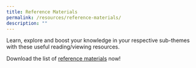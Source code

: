 ```yaml
---
title: Reference Materials
permalink: /resources/reference-materials/
description: ""
---
```

Learn, explore and boost your knowledge in your respective sub-themes with these useful reading/viewing resources. 

Download the list of [reference materials](/files/pf%202023_sources%20for%20handbook.pdf) now!